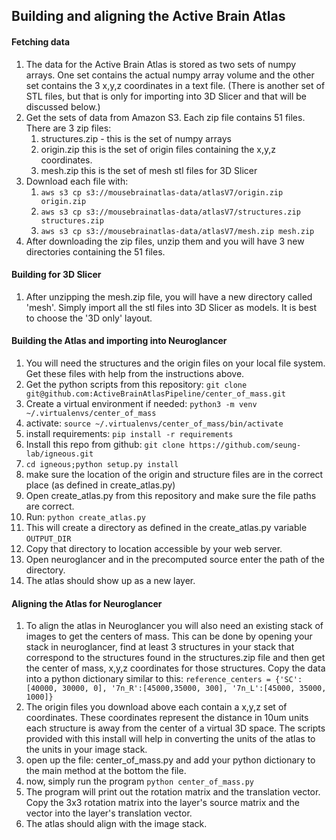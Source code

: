 ## Building and aligning the Active Brain Atlas
#### Fetching data
1. The data for the Active Brain Atlas is stored as two sets of numpy arrays. One set contains the actual
numpy array volume and the other set contains the 3 x,y,z coordinates in a text file. (There is another set of STL
files, but that is only for importing into 3D Slicer and that will be discussed below.)
1. Get the sets of data from Amazon S3. Each zip file contains 51 files. There are 3 zip files:
    1. structures.zip - this is the set of numpy arrays
    1. origin.zip this is the set of origin files containing the x,y,z coordinates.
    1. mesh.zip this is the set of mesh stl files for 3D Slicer
1. Download each file with:
    1. `aws s3 cp s3://mousebrainatlas-data/atlasV7/origin.zip origin.zip`
    1. `aws s3 cp s3://mousebrainatlas-data/atlasV7/structures.zip structures.zip`
    1. `aws s3 cp s3://mousebrainatlas-data/atlasV7/mesh.zip mesh.zip`
1. After downloading the zip files, unzip them and you will have 3 new directories containing the 51 files.


#### Building for 3D Slicer
1. After unzipping the mesh.zip file, you will have a new directory called 'mesh'. Simply import all the stl files
into 3D Slicer as models. It is best to choose the '3D only' layout.

#### Building the Atlas and importing into Neuroglancer
1. You will need the structures and the origin files on your local file system. Get these files with help
from the instructions above.
1. Get the python scripts from this repository: `git clone git@github.com:ActiveBrainAtlasPipeline/center_of_mass.git`
1. Create a virtual environment if needed: `python3 -m venv ~/.virtualenvs/center_of_mass`
1. activate: `source ~/.virtualenvs/center_of_mass/bin/activate`
1. install requirements: `pip install -r requirements`
1. Install this repo from github: `git clone https://github.com/seung-lab/igneous.git`
1. `cd igneous;python setup.py install`
1. make sure the location of the origin and structure files are in the correct place (as defined in create_atlas.py)
1. Open create_atlas.py from this repository and make sure the file paths are correct.
1. Run: `python create_atlas.py`
1. This will create a directory as defined in the create_atlas.py variable `OUTPUT_DIR`
1. Copy that directory to location accessible by your web server.
1. Open neuroglancer and in the precomputed source enter the path of the directory.
1. The atlas should show up as a new layer.

#### Aligning the Atlas for Neuroglancer
1. To align the atlas in Neuroglancer you will also need an existing stack of images to get the centers of mass. 
This can be done by opening your stack in neuroglancer, find at least 3 structures in your stack that correspond
to the structures found in the structures.zip file and then get the center of mass, x,y,z coordinates for those 
structures. Copy the data into a python dictionary similar to this:
`reference_centers = {'SC':[40000, 30000, 0], '7n_R':[45000,35000, 300], '7n_L':[45000, 35000, 1000]}`
1. The origin files you download above each contain a x,y,z set of coordinates. These coordinates represent
the distance in 10um units each structure is away from the center of a virtual 3D space. The scripts provided
with this install will help in converting the units of the atlas to the units in your image stack.
1. open up the file: center_of_mass.py and add your python dictionary to the main method at the bottom the file. 
1. now, simply run the program `python center_of_mass.py`
1. The program will print out the rotation matrix and the translation vector. Copy the 3x3 rotation matrix 
into the layer's source matrix and the vector into the layer's translation vector.
1. The atlas should align with the image stack.

